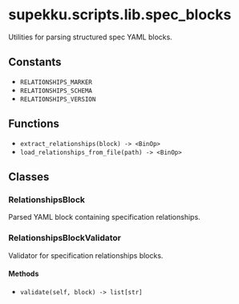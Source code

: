 # supekku.scripts.lib.spec_blocks

Utilities for parsing structured spec YAML blocks.

## Constants

- `RELATIONSHIPS_MARKER`
- `RELATIONSHIPS_SCHEMA`
- `RELATIONSHIPS_VERSION`

## Functions

- `extract_relationships(block) -> <BinOp>`
- `load_relationships_from_file(path) -> <BinOp>`

## Classes

### RelationshipsBlock

Parsed YAML block containing specification relationships.

### RelationshipsBlockValidator

Validator for specification relationships blocks.

#### Methods

- `validate(self, block) -> list[str]`

